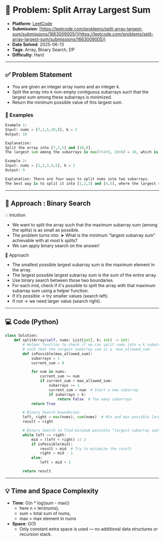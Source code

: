 # 🧲 Problem: Split Array Largest Sum

- **Platform**: [LeetCode](https://leetcode.com/problems/split-array-largest-sum/description/)
- **Submission**: [https://leetcode.com/problems/split-array-largest-sum/submissions/1663009005/](https://leetcode.com/problems/split-array-largest-sum/submissions/1663009005/)
- **Date Solved**: 2025-06-13
- **Tags**: Array, Binary Search, DP
- **Difficulty**: Hard

---

## ✅ Problem Statement
- You are given an integer array nums and an integer k.
- Split the array into k non-empty contiguous subarrays such that the largest sum among these subarrays is minimized.
- Return the minimum possible value of this largest sum.

### 🌰 Examples
```python
Example 1:
Input: nums = [7,2,5,10,8], k = 2  
Output: 18

Explanation:  
Split the array into [7,2,5] and [10,8].  
The largest sum among the subarrays is max(7+2+5, 10+8) = 18, which is the minimum possible.

Example 2:
Input: nums = [1,2,3,4,5], k = 2
Output: 9

Explanation: There are four ways to split nums into two subarrays.
The best way is to split it into [1,2,3] and [4,5], where the largest sum among the two subarrays is only 9.

```
---

## 🚀 Approach : Binary Search
💡 Intuition
- We want to split the array such that the maximum subarray sum (among the splits) is as small as possible.
- The problem turns into:
    ➤ What is the minimum "largest subarray sum" achievable with at most k splits?
- We can apply binary search on the answer!


🚀 Approach
- The smallest possible largest subarray sum is the maximum element in the array.
- The largest possible largest subarray sum is the sum of the entire array.
- Use binary search between those two boundaries.
- For each mid, check if it's possible to split the array with that maximum subarray sum using a helper function.
- If it’s possible → try smaller values (search left).
- If not → we need larger value (search right).
---

## 💻 Code (Python)

```python
class Solution:
    def splitArray(self, nums: List[int], k: int) -> int:
        # Helper function to check if we can split nums into ≤ k subarrays
        # such that the largest subarray sum is ≤ 'max_allowed_sum'
        def isPossible(max_allowed_sum):
            subarrays = 1
            current_sum = 0

            for num in nums:
                current_sum += num
                if current_sum > max_allowed_sum:
                    subarrays += 1
                    current_sum = num  # Start a new subarray
                    if subarrays > k:
                        return False  # Too many subarrays
            return True

        # Binary Search boundaries
        left, right = max(nums), sum(nums)  # Min and max possible largest subarray sum
        result = right

        # Binary Search to find minimum possible "largest subarray sum"
        while left <= right:
            mid = (left + right) // 2
            if isPossible(mid):
                result = mid  # Try to minimize the result
                right = mid - 1
            else:
                left = mid + 1

        return result
```

---

## 💡 Time and Space Complexity
- **Time**: O(n * log(sum - max))
    - here n = len(nums),
    - sum = total sum of nums,
    - max = max element in nums
- **Space**: O(1)
    - Only constant extra space is used — no additional data structures or recursion stack.
